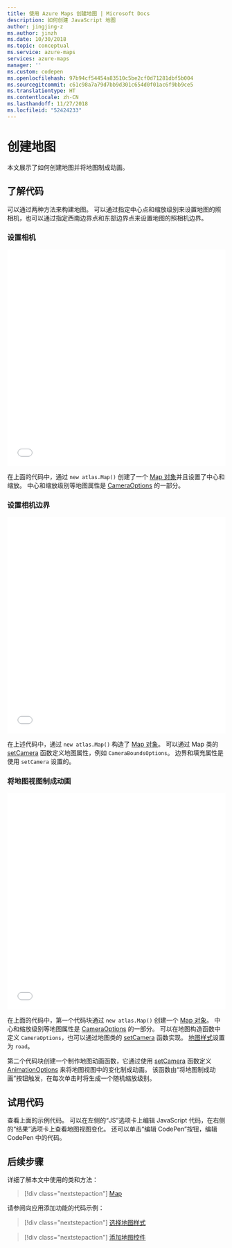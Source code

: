 ```yaml
---
title: 使用 Azure Maps 创建地图 | Microsoft Docs
description: 如何创建 JavaScript 地图
author: jingjing-z
ms.author: jinzh
ms.date: 10/30/2018
ms.topic: conceptual
ms.service: azure-maps
services: azure-maps
manager: ''
ms.custom: codepen
ms.openlocfilehash: 97b94cf54454a83510c5be2cf0d71281dbf5b004
ms.sourcegitcommit: c61c98a7a79d7bb9d301c654d0f01ac6f9bb9ce5
ms.translationtype: HT
ms.contentlocale: zh-CN
ms.lasthandoff: 11/27/2018
ms.locfileid: "52424233"
---
```

# <a name="create-a-map"></a>创建地图

本文展示了如何创建地图并将地图制成动画。  

## <a name="understand-the-code"></a>了解代码

可以通过两种方法来构建地图。 可以通过指定中心点和缩放级别来设置地图的照相机，也可以通过指定西南边界点和东部边界点来设置地图的照相机边界。

<a id="setCameraOptions"></a>

### <a name="set-the-camera"></a>设置相机

<iframe height='500' scrolling='no' title='通过 CameraOptions 创建地图' src='//codepen.io/azuremaps/embed/qxKBMN/?height=543&theme-id=0&default-tab=js,result&embed-version=2&editable=true' frameborder='no' allowtransparency='true' allowfullscreen='true' style='width: 100%;'>请参阅 <a href='https://codepen.io'>CodePen</a> 上 Azure Location Based Services (<a href='https://codepen.io/azuremaps'>@azuremaps</a>) 提供的 Pen <a href='https://codepen.io/azuremaps/pen/qxKBMN/'>通过 `CameraOptions` 创建地图</a>。
</iframe>

在上面的代码中，通过 `new atlas.Map()` 创建了一个 [Map 对象](https://docs.microsoft.com/javascript/api/azure-maps-control/atlas.map?view=azure-iot-typescript-latest)并且设置了中心和缩放。 中心和缩放级别等地图属性是 [CameraOptions](/javascript/api/azure-maps-control/atlas.cameraoptions) 的一部分。

<a id="setCameraBoundsOptions"></a>

### <a name="set-the-camera-bounds"></a>设置相机边界

<iframe height='500' scrolling='no' title='通过 CameraBoundsOptions 创建地图' src='//codepen.io/azuremaps/embed/ZrRbPg/?height=543&theme-id=0&default-tab=js,result&embed-version=2&editable=true' frameborder='no' allowtransparency='true' allowfullscreen='true' style='width: 100%;'>请参阅 <a href='https://codepen.io'>CodePen</a> 上 Azure Maps (<a href='https://codepen.io/azuremaps'>@azuremaps</a>) 提供的 Pen <a href='https://codepen.io/azuremaps/pen/ZrRbPg/'>通过 `CameraBoundsOptions` 创建地图</a>。
</iframe>

在上述代码中，通过 `new atlas.Map()` 构造了 [Map 对象](https://docs.microsoft.com/javascript/api/azure-maps-control/atlas.map?view=azure-iot-typescript-latest)。 可以通过 Map 类的 [setCamera](https://docs.microsoft.com/javascript/api/azure-maps-control/atlas.map?view=azure-iot-typescript-latest#setcamera) 函数定义地图属性，例如 `CameraBoundsOptions`。 边界和填充属性是使用 `setCamera` 设置的。

### <a name="animate-map-view"></a>将地图视图制成动画

<iframe height='500' scrolling='no' title='将地图视图制成动画' src='//codepen.io/azuremaps/embed/WayvbO/?height=500&theme-id=0&default-tab=js,result&embed-version=2&editable=true' frameborder='no' allowtransparency='true' allowfullscreen='true' style='width: 100%;'>请参阅 <a href='https://codepen.io'>CodePen</a> 上由 Azure Maps (<a href='https://codepen.io/azuremaps'>@azuremaps</a>) 提供的 Pen <a href='https://codepen.io/azuremaps/pen/WayvbO/'>Animate Map View</a>（将地图视图制成动画）。
</iframe>

在上面的代码中，第一个代码块通过 `new atlas.Map()` 创建一个 [Map 对象](https://docs.microsoft.com/javascript/api/azure-maps-control/atlas.map?view=azure-iot-typescript-latest)。 中心和缩放级别等地图属性是 [CameraOptions](/javascript/api/azure-maps-control/atlas.cameraoptions) 的一部分。 可以在地图构造函数中定义 `CameraOptions`，也可以通过地图类的 [setCamera](https://docs.microsoft.com/javascript/api/azure-maps-control/atlas.map?view=azure-iot-typescript-latest#setcamera) 函数实现。 [地图样式](https://docs.microsoft.com/azure/azure-maps/supported-map-styles)设置为 `road`。

第二个代码块创建一个制作地图动画函数，它通过使用 [setCamera](https://docs.microsoft.com/javascript/api/azure-maps-control/atlas.map?view=azure-iot-typescript-latest#setcamera) 函数定义 [AnimationOptions](/javascript/api/azure-maps-control/atlas.animationoptions) 来将地图视图中的变化制成动画。 该函数由“将地图制成动画”按钮触发，在每次单击时将生成一个随机缩放级别。

## <a name="try-out-the-code"></a>试用代码

查看上面的示例代码。 可以在左侧的“JS”选项卡上编辑 JavaScript 代码，在右侧的“结果”选项卡上查看地图视图变化。 还可以单击“编辑 CodePen”按钮，编辑 CodePen 中的代码。

<a id="relatedReference"></a>

## <a name="next-steps"></a>后续步骤

详细了解本文中使用的类和方法：

> [!div class="nextstepaction"]
> [Map](https://docs.microsoft.com/javascript/api/azure-maps-control/atlas.map?view=azure-iot-typescript-latest)

请参阅向应用添加功能的代码示例：

> [!div class="nextstepaction"]
> [选择地图样式](choose-map-style.md)

> [!div class="nextstepaction"]
> [添加地图控件](map-add-controls.md)
